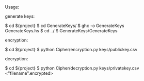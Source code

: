 Usage:

generate keys: 

$ cd ${project} 
$ cd GenerateKeys/ 
$ ghc -o GenerateKeys GenerateKeys.hs 
$ cd ../ 
$ GenerateKeys/GenerateKeys 

encryption: 

$ cd ${project} 
$ python Cipher/encryption.py keys/publickey.csv <textfile> 

decryption: 

$ cd ${project} 
$ python Cipher/decryption.py keys/privatekey.csv <"filename".encrypted> 
